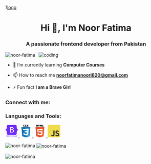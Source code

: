 1[logo](https://www.google.com/url?sa=i&url=https%3A%2F%2Fwww.tiktok.com%2Fdiscover%2Fnoor-fatima-name-dp&psig=AOvVaw1DRfGLAl1jrRlcz0PvhkQh&ust=1759256634422000&source=images&cd=vfe&opi=89978449&ved=0CBIQjRxqFwoTCKClourL_o8DFQAAAAAdAAAAABAE)
<h1 align="center">Hi 👋, I'm Noor Fatima</h1>
<h3 align="center">A passionate frontend developer from Pakistan</h3>
<img align="right" alt="coding" width="400" src="https://media4.giphy.com/media/v1.Y2lkPTc5MGI3NjExc3hwODJzcDNpdDFnMXBydGlvY2s2NzZrdm1sYzhxZzZkdnhtMXk3NSZlcD12MV9pbnRlcm5hbF9naWZfYnlfaWQmY3Q9Zw/L1R1tvI9svkIWwpVYr/giphy.gif">

<p align="left"> <img src="https://komarev.com/ghpvc/?username=noor-fatima&label=Profile%20views&color=0e75b6&style=flat" alt="noor-fatima" /> </p>

- 🌱 I’m currently learning **Computer Courses**

- 📫 How to reach me **noorfatimanoori820@gmail.com**

- ⚡ Fun fact **I am a Brave Girl**

<h3 align="left">Connect with me:</h3>
<p align="left">
</p>

<h3 align="left">Languages and Tools:</h3>
<p align="left"> <a href="https://getbootstrap.com" target="_blank" rel="noreferrer"> <img src="https://raw.githubusercontent.com/devicons/devicon/master/icons/bootstrap/bootstrap-plain-wordmark.svg" alt="bootstrap" width="40" height="40"/> </a> <a href="https://www.w3schools.com/css/" target="_blank" rel="noreferrer"> <img src="https://raw.githubusercontent.com/devicons/devicon/master/icons/css3/css3-original-wordmark.svg" alt="css3" width="40" height="40"/> </a> <a href="https://www.w3.org/html/" target="_blank" rel="noreferrer"> <img src="https://raw.githubusercontent.com/devicons/devicon/master/icons/html5/html5-original-wordmark.svg" alt="html5" width="40" height="40"/> </a> <a href="https://developer.mozilla.org/en-US/docs/Web/JavaScript" target="_blank" rel="noreferrer"> <img src="https://raw.githubusercontent.com/devicons/devicon/master/icons/javascript/javascript-original.svg" alt="javascript" width="40" height="40"/> </a> </p>

<p><img align="left" src="https://github-readme-stats.vercel.app/api/top-langs?username=noor-fatima&show_icons=true&locale=en&layout=compact" alt="noor-fatima" /></p>

<p>&nbsp;<img align="center" src="https://github-readme-stats.vercel.app/api?username=noor-fatima&show_icons=true&locale=en" alt="noor-fatima" /></p>

<p><img align="center" src="https://github-readme-streak-stats.herokuapp.com/?user=noor-fatima&" alt="noor-fatima" /></p>

